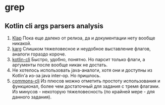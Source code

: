 # grep

## Kotlin cli args parsers analysis

1. [Klap](https://github.com/sargunster/klap) Пока еще далеко от релиза, да и документации нету вообще никакой.
2. [karg](https://github.com/jshmrsn/karg) Слишком тяжеловесное и неудобное выставление флагов, аналоги гораздо короче.
3. [kotlin-cli](https://github.com/leprosus/kotlin-cli) Быстро, удобно, понятно. Но парсит только флаги, а аргументы после вообще никак не достать.
4. Не хотелось использовать java-аналоги, хотя они и доступны из Kotlin'a из-за java inter-op. Но пришлось.
5. [commons-cli](https://mvnrepository.com/artifact/commons-cli/commons-cli/1.3.1) Из плюсов можно отметить простоту использования и функционал, более чем достаточный для задания с тремя флагами. Из минусов - некоторую тяжеловесность (по крайней мере - для данного задания).